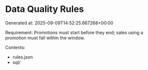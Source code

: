 # Data Quality Rules

Generated at: 2025-09-09T14:52:25.667268+00:00

Requirement: Promotions must start before they end; sales using a promotion must fall within the window.

Contents:
- rules.json
- sql/
